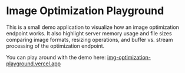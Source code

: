 # Image Optimization Playground

This is a small demo application to visualize how an image optimization endpoint works. It also highlight server memory usage and file sizes comparing image formats, resizing operations, and buffer vs. stream processing of the optimization endpoint.

You can play around with the demo here: [img-optimization-playground.vercel.app](https://img-optimization-playground.vercel.app/)
